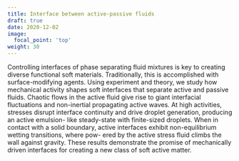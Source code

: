 ```yaml
---
title: Interface between active-passive fluids
draft: true
date: 2020-12-02
image:
  focal_point: 'top'
weight: 30
---
```



 Controlling interfaces of phase separating fluid mixtures is key to creating diverse functional soft materials. Traditionally, this is accomplished with surface-modifying agents. Using experiment and theory, we study how mechanical activity shapes soft interfaces that separate active and passive fluids. Chaotic flows in the active fluid give rise to giant interfacial fluctuations and non-inertial propagating active waves. At high activities, stresses disrupt interface continuity and drive droplet generation, producing an active emulsion- like steady-state with finite-sized droplets. When in contact with a solid boundary, active interfaces exhibit non-equilibrium wetting transitions, where pow- ered by the active stress fluid climbs the wall against gravity. These results demonstrate the promise of mechanically driven interfaces for creating a new class of soft active matter.
 

<br />

<!--more-->

